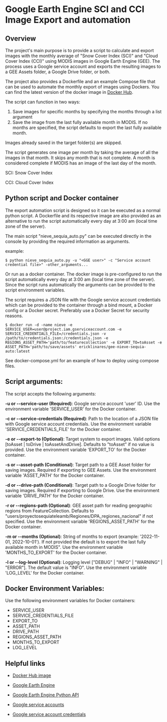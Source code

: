 # Google Earth Engine SCI and CCI Image Export and automation

## Overview

The project's main purpose is to provide a script to calculate and export images with the monthly average of "Snow Cover Index (SCI)" and "Cloud Cover Index (CCI)" using MODIS images in Google Earth Engine (GEE). The process uses a Google service account and exports the resulting images to a GEE Assets folder, a Google Drive folder, or both.

The project also provides a Dockerfile and an example Compose file that can be used to automate the monthly export of images using Dockers.
You can find the latest version of the docker image in [Docker Hub](https://hub.docker.com/r/ericklinares/gee-nieve-sequia-auto).

The script can function in two ways:

1. Save images for specific months by specifying the months through a list argument
2. Save the image from the last fully available month in MODIS. If no months are specified, the script defaults to export the last fully available month.

Images already saved in the target folder(s) are skipped.

The script generates one image per month by taking the average of all the images in that month. It skips any month that is not complete. A month is considered complete if MODIS has an image of the last day of the month.

SCI: Snow Cover Index

CCI: Cloud Cover Index

## Python script and Docker container

The export automation script is designed so it can be executed as a normal python script. A Dockerfile and its respective image are also provided as an alternative to run the script automatically every day at 3:00 am (local time zone of the server).

The main script "nieve_sequia_auto.py" can be executed directly in the console by providing the required information as arguments.

example:

`$ python nieve_sequia_auto.py -u "<GGE user>" -c "Service account credential file>" -other_arguments... `

Or run as a docker container. The docker image is pre-configured to run the script automatically every day at 3:00 am (local time zone of the server). Since the script runs automatically the arguments can be provided to the script environment variables.

The script requires a JSON file with the Google service account credentials which can be provided to the container through a bind mount, a Docker config or a Docker secret. Preferably use a Docker Secret for security reasons.

`$ docker run -d -name nieve -e SERVICE_USER=user@project.iam.gserviceaccount.com -e SERVICE_CREDENTIALS_FILE=/credentials.json -v /path/to/credentials.json:/credentials.json -e REGIONS_ASSET_PATH='path/to/featurecollection' -e EXPORT_TO=toAsset -e ASSET_PATH='path/to/save/assets' ericklinares/gee-nieve-sequia-auto:latest`

See docker-compose.yml for an example of how to deploy using compose files.

## Script arguments:

The script accepts the following arguments:

**-u or --service-user (Required)**: Google service account 'user' ID. Use the environment variable 'SERVICE_USER' for the Docker container.

**-c or --service-credentials (Required)**: Path to the location of a JSON file with Google service account credentials. Use the environment variable 'SERVICE_CREDENTIALS_FILE' for the Docker container.

**-e or --export-to (Optional)**: Target system to export images. Valid options [toAsset | toDrive | toAssetAndDrive]. Defaults to "toAsset" if no value is provided. Use the environment variable 'EXPORT_TO' for the Docker container.

**-s or --asset-path (Conditional)**: Target path to a GEE Asset folder for saving images. Required if exporting to GEE Assets. Use the environment variable 'ASSET_PATH' for the Docker container.

**-d or --drive-path (Conditional)**: Target path to a Google Drive folder for saving images. Required if exporting to Google Drive. Use the environment variable 'DRIVE_PATH' for the Docker container.

**-r or --regions-path (Optional)**: GEE asset path for reading geographic regions from FeatureCollection. Defaults to "users/proyectosequiateleamb/Regiones/DPA_regiones_nacional" if not specified. Use the environment variable 'REGIONS_ASSET_PATH' for the Docker container.

**-m or --months (Optional)**: String of months to export (example: '2022-11-01, 2022-10-01'). If not provided the default is to export the last fully available month in MODIS". Use the environment variable 'MONTHS_TO_EXPORT' for the Docker container.

**-l or --log-level (Optional)**: Logging level ["DEBUG" | "INFO" | "WARNING" | "ERROR"]. The default value is "INFO". Use the environment variable 'LOG_LEVEL' for the Docker container.

## Docker Environment Variables:

Use the following environment variables for Docker containers:

- SERVICE_USER
- SERVICE_CREDENTIALS_FILE
- EXPORT_TO
- ASSET_PATH
- DRIVE_PATH
- REGIONS_ASSET_PATH
- MONTHS_TO_EXPORT
- LOG_LEVEL

## Helpful links

- [Docker Hub image](https://hub.docker.com/r/ericklinares/gee-nieve-sequia-auto)

- [Google Earth Engine](https://earthengine.google.com/)
- [Google Earth Engine Python API](https://developers.google.com/earth-engine/python_install)
- [Google service accounts](https://cloud.google.com/iam/docs/service-accounts)
- [Google service account credentials](https://cloud.google.com/iam/docs/creating-managing-service-account-keys)
